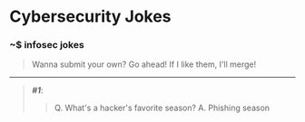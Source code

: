 # Cybersecurity Jokes
### ~$ infosec jokes
> Wanna submit your own? Go ahead! If I like them, I'll merge!
---
> ***#1***:
>> Q. What's a hacker's favorite season?
>> A. Phishing season
